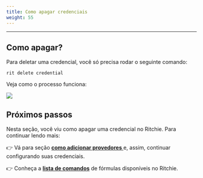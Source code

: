```yaml
---
title: Como apagar credenciais
weight: 55
---
```


---

## Como apagar?

Para deletar uma credencial, você só precisa rodar o seguinte comando:

```text
rit delete credential
```

Veja como o processo funciona:

![](/docs-ritchie/large-gif-814x408-.gif)

## Próximos passos

Nesta seção, você viu como apagar uma credencial no Ritchie. Para continuar lendo mais:

👉 Vá para seção [**como adicionar provedores** ](how-to-add-providers.md)e, assim, continuar configurando suas credenciais.

👉 Conheça a [**lista de comandos**](../../reference/list-of-commands.md) de fórmulas disponíveis no Ritchie.
